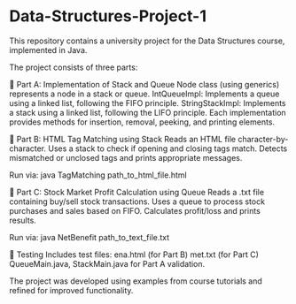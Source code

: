 # Data-Structures-Project-1
This repository contains a university project for the Data Structures course, implemented in Java.

The project consists of three parts:

📌 Part A: Implementation of Stack and Queue
  Node class (using generics) represents a node in a stack or queue.
  IntQueueImpl: Implements a queue using a linked list, following the FIFO principle.
  StringStackImpl: Implements a stack using a linked list, following the LIFO principle.
Each implementation provides methods for insertion, removal, peeking, and printing elements.

📌 Part B: HTML Tag Matching using Stack
  Reads an HTML file character-by-character.
  Uses a stack to check if opening and closing tags match.
  Detects mismatched or unclosed tags and prints appropriate messages.
  
Run via:
  java TagMatching path_to_html_file.html
  
📌 Part C: Stock Market Profit Calculation using Queue
  Reads a .txt file containing buy/sell stock transactions.
  Uses a queue to process stock purchases and sales based on FIFO.
  Calculates profit/loss and prints results.
  
Run via:
  java NetBenefit path_to_text_file.txt
  
🔧 Testing
Includes test files:
  ena.html (for Part B)
  met.txt (for Part C)
  QueueMain.java, StackMain.java for Part A validation.
  
The project was developed using examples from course tutorials and refined for improved functionality.
